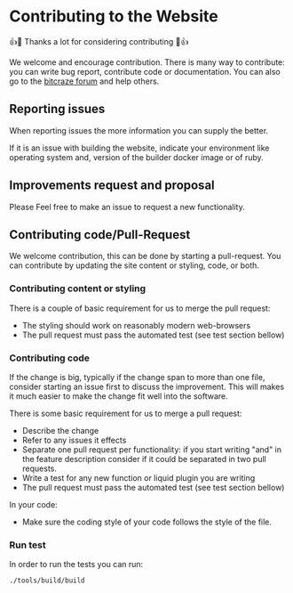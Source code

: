 Contributing to the Website
============

👍🎉 Thanks a lot for considering contributing 🎉👍

We welcome and encourage contribution. There is many way to contribute: you can
write bug report, contribute code or documentation.
You can also go to the [bitcraze forum](https://forum.bitcraze.io) and help others.

## Reporting issues

When reporting issues the more information you can supply the better.

If it is an issue with building the website, indicate your environment like operating system and,
version of the builder docker image or of ruby.

## Improvements request and proposal

Please Feel free to make an issue to request a new functionality.

## Contributing code/Pull-Request

We welcome contribution, this can be done by starting a pull-request.
You can contribute by updating the site content or styling, code, or both.

### Contributing content or styling

There is a couple of basic requirement for us to merge the pull request:
 - The styling should work on reasonably modern web-browsers
 - The pull request must pass the automated test (see test section bellow)

### Contributing code

If the change is big, typically if the change span to more than one file, consider starting an issue first to discuss the improvement.
This will makes it much easier to make the change fit well into the software.

There is some basic requirement for us to merge a pull request:
 - Describe the change
 - Refer to any issues it effects
 - Separate one pull request per functionality: if you start writing "and" in the feature description consider if it could be separated in two pull requests.
 - Write a test for any new function or liquid plugin you are writing
 - The pull request must pass the automated test (see test section bellow)

In your code:
 - Make sure the coding style of your code follows the style of the file.

### Run test

In order to run the tests you can run:
```
./tools/build/build
```
